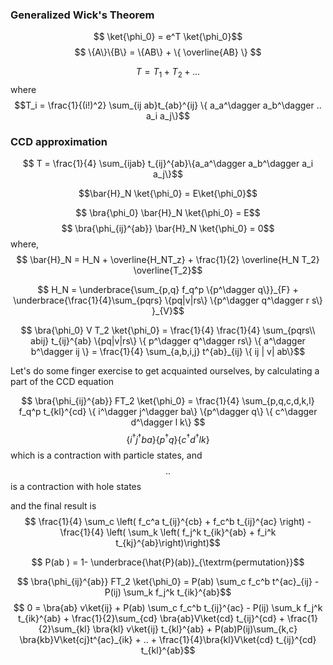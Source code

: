 
### Generalized Wick's Theorem

$$ \ket{\phi_0} = e^T \ket{\phi_0}$$
$$ \{A\}\{B\} = \{AB\} + \{ \overline{AB} \} $$

$$ T = T_1 + T_2 + ... $$ where  $$T_i = \frac{1}{(i!)^2} \sum_{ij ab}t_{ab}^{ij} \{ a_a^\dagger a_b^\dagger .. a_i a_j\}$$ 

### CCD approximation

$$ T = \frac{1}{4} \sum_{ijab} t_{ij}^{ab}\{a_a^\dagger a_b^\dagger a_i a_j\}$$

$$\bar{H}_N \ket{\phi_0}  = E\ket{\phi_0}$$

$$ \bra{\phi_0} \bar{H}_N \ket{\phi_0} = E$$
$$ \bra{\phi_{ij}^{ab}} \bar{H}_N \ket{\phi_0} = 0$$
where,
$$ \bar{H}_N = H_N + \overline{H_NT_z} + \frac{1}{2} \overline{H_N T_2} \overline{T_2}$$

$$ H_N =  \underbrace{\sum_{p,q} f_q^p \{p^\dagger q\}}_{F} +  \underbrace{\frac{1}{4}\sum_{pqrs} \{pq|v|rs\} \{p^\dagger q^\dagger r s\} }_{V}$$

$$ \bra{\phi_0} V T_2 \ket{\phi_0} = \frac{1}{4} \frac{1}{4} \sum_{pqrs\\ abij} t_{ij}^{ab} \{pq|v|rs\} \{ p^\dagger q^\dagger rs\} \{ a^\dagger b^\dagger ij \} = \frac{1}{4} \sum_{a,b,i,j} t^{ab}_{ij} \{ ij | v| ab\}$$



Let's do some finger exercise to get acquainted ourselves, by calculating a part of the  CCD equation

$$ \bra{\phi_{ij}^{ab}} FT_2 \ket{\phi_0} = \frac{1}{4} \sum_{p,q,c,d,k,l} f_q^p t_{kl}^{cd} \{ i^\dagger j^\dagger ba\} \{p^\dagger q\} \{ c^\dagger d^\dagger l k\} $$
 $$ \{ i^\dagger j^\dagger ba\} \{ p^\dagger q\} \{c^\dagger d^\dagger l k\}$$ which is a contraction with particle states, and $$ .. $$ is a contraction with hole states


and the final result is $$ \frac{1}{4} \sum_c \left( f_c^a t_{ij}^{cb} + f_c^b t_{ij}^{ac} \right) - \frac{1}{4} \left( \sum_k \left( f_j^k t_{ik}^{ab} + f_i^k t_{kj}^{ab}\right)\right)$$
 
 $$ P(ab ) = 1- \underbrace{\hat{P}(ab)}_{\textrm{permutation}}$$

$$ \bra{\phi_{ij}^{ab}} FT_2 \ket{\phi_0} =  P(ab) \sum_c f_c^b t^{ac}_{ij} - P(ij) \sum_k f_j^k t_{ik}^{ab}$$
$$ 0 = \bra{ab} v\ket{ij} + P(ab) \sum_c f_c^b t_{ij}^{ac} - P(ij) \sum_k f_j^k t_{ik}^{ab} + \frac{1}{2}\sum_{cd} \bra{ab}V\ket{cd} t_{ij}^{cd} + \frac{1}{2}\sum_{kl} \bra{kl} v\ket{ij} t_{kl}^{ab} + P(ab)P(ij)\sum_{k,c} \bra{kb}V\ket{cj}t^{ac}_{ik}  + .. + \frac{1}{4}\bra{kl}V\ket{cd} t_{ij}^{cd} t_{kl}^{ab}$$


